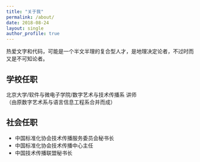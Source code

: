 ```yaml
---
title: "关于我"
permalink: /about/
date: 2018-08-24
layout: single
author_profile: true
---
```


热爱文字和代码，可能是一个半文半理的复合型人才，是地理决定论者，不过时而又是不可知论者。

## 学校任职

北京大学/软件与微电子学院/数字艺术与技术传播系 讲师
<br>（由原数字艺术系与语言信息工程系合并而成）

## 社会任职

* 中国标准化协会技术传播服务委员会秘书长
* 中国标准化协会技术传播中心主任
* 中国技术传播联盟秘书长